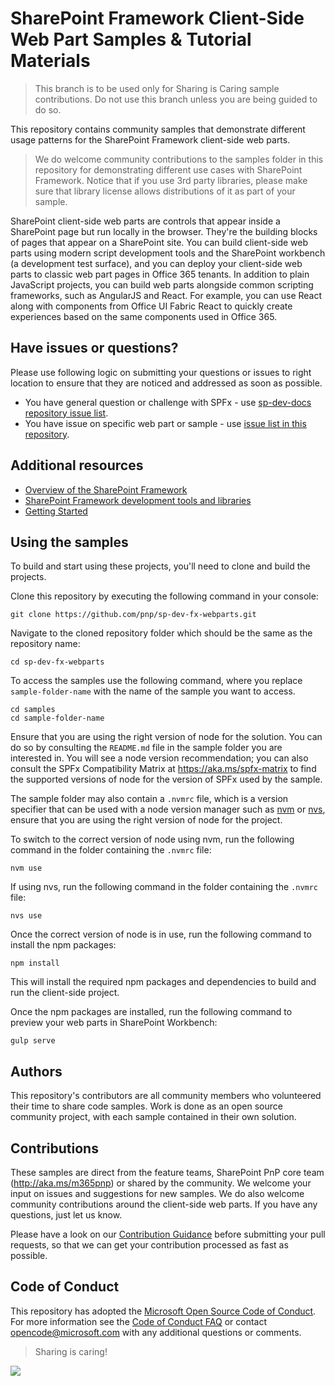 # SharePoint Framework Client-Side Web Part Samples & Tutorial Materials

> This branch is to be used only for Sharing is Caring sample contributions. Do not use this branch unless you are being guided to do so.

This repository contains community samples that demonstrate different usage patterns for the SharePoint Framework client-side web parts.

> We do welcome community contributions to the samples folder in this repository for demonstrating different use cases with SharePoint Framework. Notice that if you use 3rd party libraries, please make sure that library license allows distributions of it as part of your sample.

SharePoint client-side web parts are controls that appear inside a SharePoint page but run locally in the browser. They're the building blocks of pages that appear on a SharePoint site. You can build client-side web parts using modern script development tools and the SharePoint workbench (a development test surface), and you can deploy your client-side web parts to classic web part pages in Office 365 tenants. In addition to plain JavaScript projects, you can build web parts alongside common scripting frameworks, such as AngularJS and React. For example, you can use React along with components from Office UI Fabric React to quickly create experiences based on the same components used in Office 365.

## Have issues or questions?

Please use following logic on submitting your questions or issues to right location to ensure that they are noticed and addressed as soon as possible.

* You have general question or challenge with SPFx - use [sp-dev-docs repository issue list](https://github.com/SharePoint/sp-dev-docs/issues).
* You have issue on specific web part or sample - use [issue list in this repository](https://github.com/pnp/sp-dev-fx-webparts/issues).

## Additional resources

* [Overview of the SharePoint Framework](https://learn.microsoft.com/sharepoint/dev/spfx/sharepoint-framework-overview)
* [SharePoint Framework development tools and libraries](https://learn.microsoft.com/sharepoint/dev/spfx/tools-and-libraries)
* [Getting Started](https://learn.microsoft.com/sharepoint/dev/spfx/set-up-your-developer-tenant)

## Using the samples

To build and start using these projects, you'll need to clone and build the projects.

Clone this repository by executing the following command in your console:

```shell
git clone https://github.com/pnp/sp-dev-fx-webparts.git
```

Navigate to the cloned repository folder which should be the same as the repository name:

```shell
cd sp-dev-fx-webparts
```

To access the samples use the following command, where you replace `sample-folder-name` with the name of the sample you want to access.

```shell
cd samples
cd sample-folder-name
```

Ensure that you are using the right version of node for the solution. You can do so by consulting the `README.md` file in the sample folder you are interested in. You will see a node version recommendation; you can also consult the SPFx Compatibility Matrix at <https://aka.ms/spfx-matrix> to find the supported versions of node for the version of SPFx used by the sample.

The sample folder may also contain a `.nvmrc` file, which is a version specifier that can be used with a node version manager such as [nvm](https://github.com/coreybutler/nvm-windows) or [nvs](https://github.com/jasongin/nvs), ensure that you are using the right version of node for the project.

To switch to the correct version of node using nvm, run the following command in the folder containing the `.nvmrc` file:

```shell
nvm use
```

If using nvs, run the following command in the folder containing the `.nvmrc` file:

```shell
nvs use
```

Once the correct version of node is in use, run the following command to install the npm packages:


```shell
npm install
```

This will install the required npm packages and dependencies to build and run the client-side project.

Once the npm packages are installed, run the following command to preview your web parts in SharePoint Workbench:

```shell
gulp serve
```

## Authors

This repository's contributors are all community members who volunteered their time to share code samples. Work is done as an open source community project, with each sample contained in their own solution.

## Contributions

These samples are direct from the feature teams, SharePoint PnP core team (<http://aka.ms/m365pnp>) or shared by the community. We welcome your input on issues and suggestions for new samples. We do also welcome community contributions around the client-side web parts. If you have any questions, just let us know.

Please have a look on our [Contribution Guidance](./CONTRIBUTING.md) before submitting your pull requests, so that we can get your contribution processed as fast as possible.

## Code of Conduct

This repository has adopted the [Microsoft Open Source Code of Conduct](https://opensource.microsoft.com/codeofconduct/). For more information see the [Code of Conduct FAQ](https://opensource.microsoft.com/codeofconduct/faq/) or contact [opencode@microsoft.com](mailto:opencode@microsoft.com) with any additional questions or comments.

> Sharing is caring!
<img src="https://m365-visitor-stats.azurewebsites.net/sp-dev-fx-webparts/README.md" />
